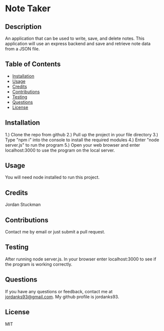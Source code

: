 # Note Taker

  ## Description
  An application that can be used to write, save, and delete notes. This application will use an express backend and save and retrieve note data from a JSON file.

  ## Table of Contents
  * [Installation](#installation)
  * [Usage](#usage)
  * [Credits](#credits)
  * [Contributions](#contributions)
  * [Testing](#testing)
  * [Questions](#questions)
  * [License](#license)
   
  ## Installation
  1.) Clone the repo from github 2.) Pull up the project in your file directory 3.) Type "npm i" into the console to install the required modules 4.) Enter "node server.js" to run the program 5.) Open your web browser and enter localhost:3000 to use the program on the local server.

  ## Usage
  You will need node installed to run this project.
  ## Credits
  Jordan Stuckman
  ## Contributions
  Contact me by email or just submit a pull request.
  ## Testing
  After running node server.js. In your browser enter localhost:3000 to see if the program is working correctly.
  ## Questions
  If you have any questions or feedback, contact me at jordanks93@gmail.com.
  My github profile is jordanks93.
  ## License
  MIT

